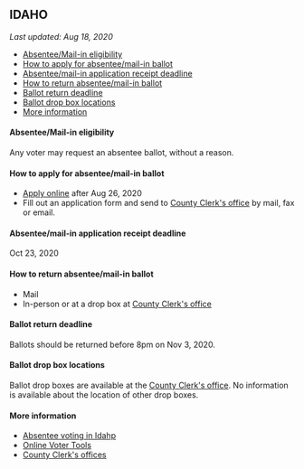 ## IDAHO

*Last updated: Aug 18, 2020*

* [Absentee/Mail-in eligibility](#absenteemail-in-eligibility)
* [How to apply for absentee/mail-in ballot](#how-to-apply-for-absenteemail-in-ballot)
* [Absentee/mail-in application receipt deadline](#absenteemail-in-application-receipt-deadline)
* [How to return absentee/mail-in ballot](#how-to-return-absenteemail-in-ballot)
* [Ballot return deadline](#ballot-return-deadline)
* [Ballot drop box locations](#ballot-drop-box-locations)
* [More information](#more-information)


#### Absentee/Mail-in eligibility
Any voter may request an absentee ballot, without a reason.


#### How to apply for absentee/mail-in ballot
* [Apply online](https://elections.sos.idaho.gov/ElectionLink/ElectionLink/BeginAbsenteeRequest.aspx) after Aug 26, 2020
* Fill out an application form and send to [County Clerk's office](https://idahovotes.gov/county-clerks/) by mail, fax or email.


#### Absentee/mail-in application receipt deadline
Oct 23, 2020


#### How to return absentee/mail-in ballot
* Mail
* In-person or at a drop box at [County Clerk's office](https://idahovotes.gov/county-clerks/)


#### Ballot return deadline
Ballots should be returned before 8pm on Nov 3, 2020.


#### Ballot drop box locations
Ballot drop boxes are available at the [County Clerk's office](https://idahovotes.gov/county-clerks/). No information is available about the location of other drop boxes.


#### More information
* [Absentee voting in Idahp](https://idahovotes.gov/absentee-voter-information/)
* [Online Voter Tools](https://idahovotes.gov/online-voter-tools/)
* [County Clerk's offices](https://idahovotes.gov/county-clerks/)

